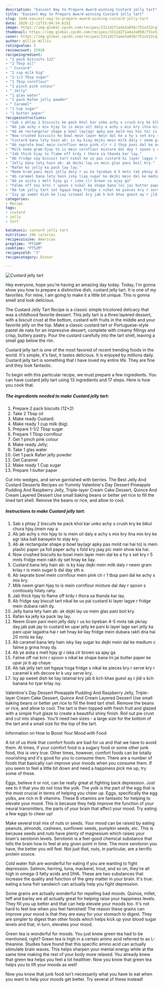 ```yaml
---
description: "Easiest Way to Prepare Award-winning Custard jelly tart"
title: "Easiest Way to Prepare Award-winning Custard jelly tart"
slug: 1444-easiest-way-to-prepare-award-winning-custard-jelly-tart
date: 2020-12-21T15:04:54.615Z
image: https://img-global.cpcdn.com/recipes/3311d271a4a3a058/751x532cq70/custard-jelly-tart-recipe-main-photo.jpg
thumbnail: https://img-global.cpcdn.com/recipes/3311d271a4a3a058/751x532cq70/custard-jelly-tart-recipe-main-photo.jpg
cover: https://img-global.cpcdn.com/recipes/3311d271a4a3a058/751x532cq70/custard-jelly-tart-recipe-main-photo.jpg
author: Willie Willis
ratingvalue: 5
reviewcount: 25928
recipeingredient:
- "2 pack biscuits 122"
- "2 Tbsp oil"
- " Custard"
- "1 cup milk big"
- "1-1/2 Tbsp sugar"
- "1 Tbsp cornflour"
- "1 pinch pink colour"
- " Jelly"
- "1 glas water"
- "1 pack Rafan jelly powder"
- " Caramel"
- "1 Cup sugar"
- "1 butter paper"
recipeinstructions:
- "Sab s phlay 2 biscuits ke pack khol kar unko achy s crush kry ke blkul chura hjay.(mein nay a"
- "Ab jab achy s mix hjay to is mein oil daly e achy s mix kry itna mix kry ke agr iska ball banayein to stay kry."
- "Ab ak rectangular shape p bowl lay(agr apky pas mold nai hai to) is mein plastic paper ya foil paper achy s fold kry jsay pic mein show kia hai."
- "Now crushed biscuits ko bowl mein layer mein dal ke a hy s set kry r 5 mnts fridge mein rakh dy set hnay ke liay."
- "Custard bana lety hain ab: is ky kiay dejki mein milk daly r neem gram krlay r is mein sugar b dal day sth e."
- "Ab seprate bowl mein cornflour mein pink clr r 1 tbsp pani dal ke achy s mix kry."
- "Milk neem gram hjay to is mein cornflour mixture dal day r spoon s contiously hilaty rahy."
- "Jab thick hjay to flame off krdy r thora sa thanda kar lay."
- "Ab fridge say biscuit tart nikal ke us pai custard ki layer lagye r fridge mein dubara rakh dy."
- "Jelly bana lety hain ab: ak dejki lay us mein glas pani boil kry."
- "Rafan ka jelly ka pack lay lay."
- "Neem Gram pani mein jelly daly r us ko tqreban 4-5 mnts tak pknay day.jab pak jay to custard ke upar jelly ke pani ki layer lage sari jelly ka pani upar lagadna hai r set hnay ke liay fridge mein dubara rakh dna hai 20 mnts ke liay."
- "Ab caramel bana lety hain isky liay sugar ko dejki mein dal ke medium c falme p grma hnay dy."
- "Ab ye aista s melt hjay gi r iska clr brown sa ajay ga"
- "Falme off nai krni r spoon s nikal ke shape bana lni jai butter paper ke upar jsi b ap chaye."
- "Ab tak jelly tart set hgaya hoga fridge s nikal ke pieces kry r serve kry r caramel k sth decore kr k usy serve kry."
- "Isy ap sweet dish ke liay istamal kry jab b kch khas guest ay r jldi s kch banana ho tyar krlay isy."
categories:
- Recipe
tags:
- custard
- jelly
- tart

katakunci: custard jelly tart 
nutrition: 296 calories
recipecuisine: American
preptime: "PT16M"
cooktime: "PT52M"
recipeyield: "3"
recipecategory: Dinner

---
```



![Custard jelly tart](https://img-global.cpcdn.com/recipes/3311d271a4a3a058/751x532cq70/custard-jelly-tart-recipe-main-photo.jpg)

Hey everyone, hope you're having an amazing day today. Today, I'm gonna show you how to prepare a distinctive dish, custard jelly tart. It is one of my favorites. For mine, I am going to make it a little bit unique. This is gonna smell and look delicious.

The Custard Jelly Tart Recipe is a classic simple tricolored delicacy that was a childhood favorite dessert. This jelly tart is a three layered dessert, with a biscuit crust at the bottom, custard with fruits in the middle and your favorite jelly on the top. Make a classic custard tart or Portuguese-style pastel de nata for an impressive dessert, complete with creamy fillings and crisp, buttery pastry. Pour the custard carefully into the tart shell, leaving a small gap below the rim.

Custard jelly tart is one of the most favored of recent trending foods in the world. It's simple, it's fast, it tastes delicious. It is enjoyed by millions daily. Custard jelly tart is something that I have loved my entire life. They are fine and they look fantastic.


To begin with this particular recipe, we must prepare a few ingredients. You can have custard jelly tart using 13 ingredients and 17 steps. Here is how you cook that.

<!--inarticleads1-->

##### The ingredients needed to make Custard jelly tart:

1. Prepare 2 pack biscuits (12×2)
1. Take 2 Tbsp oil
1. Make ready  Custard:
1. Make ready 1 cup milk (big)
1. Prepare 1-1/2 Tbsp sugar
1. Prepare 1 Tbsp cornflour
1. Get 1 pinch pink colour
1. Make ready  Jelly;
1. Take 1 glas water
1. Get 1 pack Rafan jelly powder
1. Get  Caramel
1. Make ready 1 Cup sugar
1. Prepare 1 butter paper


Cut into wedges, and serve garnished with berries. The Best Jelly And Custard Desserts Recipes on Yummly Valentine&#39;s Day Dessert Pineapple Pudding And Raspberry Jelly, Triple-layer Cream Cake Dessert, Quince And Cream Layered Dessert Use small baking beans or better yet rice to fill the lined tart shell. Remove the beans or rice, and allow to cool. 

<!--inarticleads2-->

##### Instructions to make Custard jelly tart:

1. Sab s phlay 2 biscuits ke pack khol kar unko achy s crush kry ke blkul chura hjay.(mein nay a
1. Ab jab achy s mix hjay to is mein oil daly e achy s mix kry itna mix kry ke agr iska ball banayein to stay kry.
1. Ab ak rectangular shape p bowl lay(agr apky pas mold nai hai to) is mein plastic paper ya foil paper achy s fold kry jsay pic mein show kia hai.
1. Now crushed biscuits ko bowl mein layer mein dal ke a hy s set kry r 5 mnts fridge mein rakh dy set hnay ke liay.
1. Custard bana lety hain ab: is ky kiay dejki mein milk daly r neem gram krlay r is mein sugar b dal day sth e.
1. Ab seprate bowl mein cornflour mein pink clr r 1 tbsp pani dal ke achy s mix kry.
1. Milk neem gram hjay to is mein cornflour mixture dal day r spoon s contiously hilaty rahy.
1. Jab thick hjay to flame off krdy r thora sa thanda kar lay.
1. Ab fridge say biscuit tart nikal ke us pai custard ki layer lagye r fridge mein dubara rakh dy.
1. Jelly bana lety hain ab: ak dejki lay us mein glas pani boil kry.
1. Rafan ka jelly ka pack lay lay.
1. Neem Gram pani mein jelly daly r us ko tqreban 4-5 mnts tak pknay day.jab pak jay to custard ke upar jelly ke pani ki layer lage sari jelly ka pani upar lagadna hai r set hnay ke liay fridge mein dubara rakh dna hai 20 mnts ke liay.
1. Ab caramel bana lety hain isky liay sugar ko dejki mein dal ke medium c falme p grma hnay dy.
1. Ab ye aista s melt hjay gi r iska clr brown sa ajay ga
1. Falme off nai krni r spoon s nikal ke shape bana lni jai butter paper ke upar jsi b ap chaye.
1. Ab tak jelly tart set hgaya hoga fridge s nikal ke pieces kry r serve kry r caramel k sth decore kr k usy serve kry.
1. Isy ap sweet dish ke liay istamal kry jab b kch khas guest ay r jldi s kch banana ho tyar krlay isy.


Valentine&#39;s Day Dessert Pineapple Pudding And Raspberry Jelly, Triple-layer Cream Cake Dessert, Quince And Cream Layered Dessert Use small baking beans or better yet rice to fill the lined tart shell. Remove the beans or rice, and allow to cool. The tart is then topped with fresh fruit and glazed with a simple fruit glaze to create a beautiful shiny finish. Roll out pie crust and cut into shapes. You&#39;ll need two sizes - a large size for the bottom of the tart and a small size for the top of the tart. 

Information on How to Boost Your Mood with Food


A lot of us think that comfort foods are bad for us and that we have to avoid them. At times, if your comfort food is a sugary food or some other junk food, this is very true. Other times, however, comfort foods can be totally nourishing and it's good for you to consume them. There are a number of foods that basically can improve your moods when you consume them. If you seem to feel a little bit down and need a happiness pick me up, try some of these.

Eggs, believe it or not, can be really great at fighting back depression. Just see to it that you do not toss the yolk. The yolk is the part of the egg that is the most crucial in terms of helping you cheer up. Eggs, specifically the egg yolks, are rich in B vitamins. These B vitamins are fantastic for helping to elevate your mood. This is because they help improve the function of your neural transmitters, the parts of your brain that affect your mood. Try eating a few eggs to cheer up!

Make several trail mix of nuts or seeds. Your mood can be raised by eating peanuts, almonds, cashews, sunflower seeds, pumpkin seeds, etc. This is because seeds and nuts have plenty of magnesium which raises your brain's serotonin levels. Serotonin is a feel-good chemical substance that tells the brain how to feel at any given point in time. The more serotonin you have, the better you will feel. Not just that, nuts, in particular, are a terrific protein source.

Cold water fish are wonderful for eating if you are wanting to fight depression. Salmon, herring, tuna, mackerel, trout, and so on, they're all high in omega-3 fatty acids and DHA. These are two substances that increase the quality and function of the grey matter in your brain. It's true: eating a tuna fish sandwich can actually help you fight depression. 

Some grains are actually wonderful for repelling bad moods. Quinoa, millet, teff and barley are all actually great for helping raise your happiness levels. They fill you up better and that can help elevate your moods too. It's not hard to feel low when you feel famished! The reason these grains can improve your mood is that they are easy for your stomach to digest. They are simpler to digest than other foods which helps kick up your blood sugar levels and that, in turn, elevates your mood.

Green tea is wonderful for moods. You just knew green tea had to be mentioned, right? Green tea is high in a certain amino acid referred to as L-theanine. Studies have found that this specific amino acid can actually stimulate brain waves. This helps sharpen your mental energy while at the same time making the rest of your body more relaxed. You already knew that green tea helps you feel a lot healthier. Now you know that green tea helps you to lift your moods as well!

Now you know that junk food isn't necessarily what you have to eat when you want to help your moods get better. Try several of these instead!

